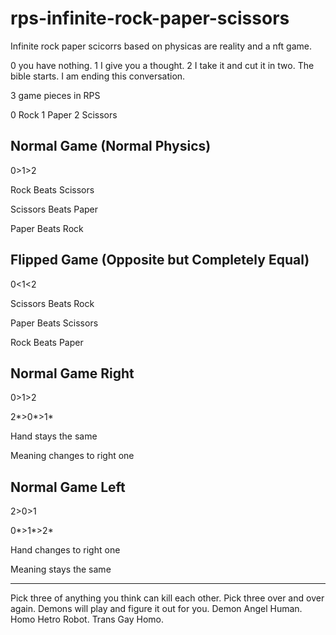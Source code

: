 # rps-infinite-rock-paper-scissors
Infinite rock paper scicorrs based on physicas are reality and a nft game.

0 you have nothing. 1 I give you a thought. 2 I take it and cut it in two. The bible starts. I am ending this conversation.

3 game pieces in RPS

0 Rock
1 Paper
2 Scissors

## Normal Game (Normal Physics)

0>1>2

Rock Beats Scissors

Scissors Beats Paper

Paper Beats Rock


## Flipped Game (Opposite but Completely Equal)

0<1<2

Scissors Beats Rock

Paper Beats Scissors

Rock Beats Paper


## Normal Game Right

0>1>2

2*>0*>1*

Hand stays the same

Meaning changes to right one


## Normal Game Left

2>0>1

0*>1*>2*

Hand changes to right one

Meaning stays the same


-------------

Pick three of anything you think can kill each other. Pick three over and over again. Demons will play and figure it out for you. Demon Angel Human. Homo Hetro Robot. Trans Gay Homo.

